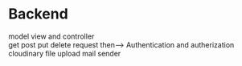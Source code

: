 # Backend

model view and controller  
get post put delete request
then-->
Authentication and autherization
cloudinary file upload 
mail sender
